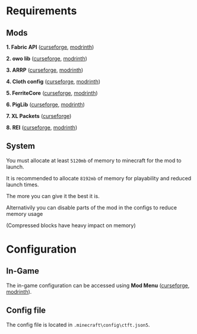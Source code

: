# Requirements
## Mods
**1. Fabric API** ([curseforge](https://www.curseforge.com/minecraft/mc-mods/fabric-api), [modrinth](https://modrinth.com/mod/fabric-api))

**2. owo lib** ([curseforge](https://www.curseforge.com/minecraft/mc-mods/owo-lib), [modrinth](https://modrinth.com/mod/owo-lib))

**3. ARRP** ([curseforge](https://www.curseforge.com/minecraft/mc-mods/ctft/relations/dependencies), [modrinth](https://modrinth.com/mod/arrp))

**4. Cloth config** ([curseforge](https://www.curseforge.com/minecraft/mc-mods/cloth-config-legacy), [modrinth](https://modrinth.com/mod/cloth-config))

**5. FerriteCore** ([curseforge](https://www.curseforge.com/minecraft/mc-mods/ferritecore-fabric), [modrinth](https://modrinth.com/mod/ferrite-core))

**6. PigLib** ([curseforge](https://www.curseforge.com/minecraft/mc-mods/piglib), [modrinth](https://modrinth.com/mod/piglib))

**7. XL Packets** ([curseforge](https://www.curseforge.com/minecraft/mc-mods/xl-packets-fabric))

**8. REI** ([curseforge](https://www.curseforge.com/minecraft/mc-mods/roughly-enough-items), [modrinth](https://modrinth.com/mod/roughly-enough-items))


## System
You must allocate at least `5120mb` of memory to minecraft for the mod to launch.

It is recommended to allocate `8192mb` of memory for playability and reduced launch times.

The more you can give it the best it is.


Alternativily you can disable parts of the mod in the configs to reduce memory usage

(Compressed blocks have heavy impact on memory)

# Configuration
## In-Game
The in-game configuration can be accessed using **Mod Menu** ([curseforge](https://www.curseforge.com/minecraft/mc-mods/modmenu), [modrinth](https://modrinth.com/mod/modmenu)).


## Config file
The config file is located in `.minecraft\config\ctft.json5`.

